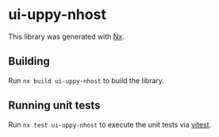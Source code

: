 # ui-uppy-nhost

This library was generated with [Nx](https://nx.dev).

## Building

Run `nx build ui-uppy-nhost` to build the library.

## Running unit tests

Run `nx test ui-uppy-nhost` to execute the unit tests via [vitest](https://vitestjs.io).
